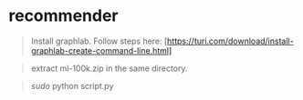 # recommender
 > Install graphlab. Follow steps here: [https://turi.com/download/install-graphlab-create-command-line.html]

 > extract ml-100k.zip in the same directory.


 > *sudo* python script.py
